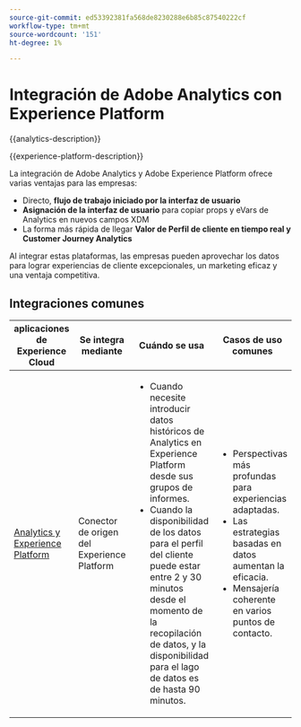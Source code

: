 ```yaml
---
source-git-commit: ed53392381fa568de8230288e6b85c87540222cf
workflow-type: tm+mt
source-wordcount: '151'
ht-degree: 1%

---
```



# Integración de Adobe Analytics con Experience Platform

{{analytics-description}}

{{experience-platform-description}}

La integración de Adobe Analytics y Adobe Experience Platform ofrece varias ventajas para las empresas:

+ Directo, **flujo de trabajo iniciado por la interfaz de usuario**
+ **Asignación de la interfaz de usuario** para copiar props y eVars de Analytics en nuevos campos XDM
+ La forma más rápida de llegar **Valor de Perfil de cliente en tiempo real y Customer Journey Analytics**

Al integrar estas plataformas, las empresas pueden aprovechar los datos para lograr experiencias de cliente excepcionales, un marketing eficaz y una ventaja competitiva.

## Integraciones comunes

<table>
    <thead>
        <tr>
            <th>aplicaciones de Experience Cloud</th>
            <th>Se integra mediante</th>
            <th>Cuándo se usa</th>
            <th>Casos de uso comunes</th>
        </tr>
    </thead>
    <tbody>
        <tr>
            <td><a href="https://experienceleague.adobe.com/docs/experience-platform/sources/ui-tutorials/create/adobe-applications/analytics.html" target="_blank" rel="noreferrer">Analytics y Experience Platform</a></td>
            <td>Conector de origen del Experience Platform</td>
            <td>
                <ul>
                    <li>Cuando necesite introducir datos históricos de Analytics en Experience Platform desde sus grupos de informes.</li>
                    <li>Cuando la disponibilidad de los datos para el perfil del cliente puede estar entre 2 y 30 minutos desde el momento de la recopilación de datos, y la disponibilidad para el lago de datos es de hasta 90 minutos.</li>
                </ul>
            </td>
            <td>
                <ul>
                    <li>Perspectivas más profundas para experiencias adaptadas.</li>
                    <li>Las estrategias basadas en datos aumentan la eficacia.</li>
                    <li>Mensajería coherente en varios puntos de contacto.</li>
                </ul>
            </td>
        </tr>
    </tbody>          
</table>

